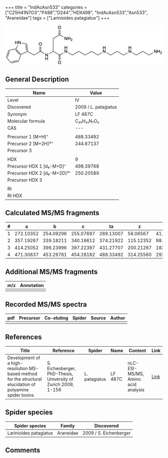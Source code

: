 +++
title = "IndAcAsn533"
categories = ["C25H41N7O3","P488","D244","HDX498",
"IndAcAsn533","Asn533",
"Araneidae"]
tags = ["Larinioides patagiatus"]
+++

![](/img/IndAcAsn533.png)

## General Description

| Name                        | Value                |
|-----------------------------|----------------------|
| Level                       | IV                   |
| Discovered                  | 2009 / L. patagiatus |
| Synonym                     | LF 487C              |
| Molecular formula           | C₂₅H₄₁N₇O₃           |
| CAS                         | ---                  |
|                             |                      |
| Precursor 1 [M+H]⁺          | 488.33492            |
| Precursor 2 [M+2H]²⁺        | 244.67137            |
| Precursor 3                 |                      |
|                             |                      |
| HDX                         | 9                    |
| Precursor HDX 1 [d₉-M+D]⁺   | 498.39768            |
| Precursor HDX 2 [d₉-M+2D]²⁺ | 250.20589            |
| Precursor HDX 3             |                      |
|                             |                      |
| Rt                          |                      |
| Rt HDX                      |                      |

## Calculated MS/MS fragments

| # | a         | b         | c         | ta        | z         | y         | tz        |
|---|-----------|-----------|-----------|-----------|-----------|-----------|-----------|
| 1 | 272.10352 | 254.09296 | 255.07697 | 289.13007 | 58.06567  | 41.03912  | 75.09222  |
| 2 | 357.19267 | 339.18211 | 340.16612 | 374.21922 | 115.12352 | 98.09697  | 132.15007 |
| 3 | 414.25052 | 396.23996 | 397.22397 | 431.27707 | 200.21267 | 183.18612 | 217.23922 |
| 4 | 471.30837 | 453.29781 | 454.28182 | 488.33492 | 314.25560 | 297.22905 | 331.28215 |

## Additional MS/MS fragments

| m/z       | Annotation |
|-----------|------------|
|           |            |

## Recorded MS/MS spectra

| pdf | Precursor | Co-eluting | Spider | Source | Author |
|-----|-----------|------------|--------|--------|--------|
|     |           |            |        |        |        |

## References

| Title                                                                                                      | Reference                                                     | Spider        | Name    | Content                            | Link                                                               |
|------------------------------------------------------------------------------------------------------------|---------------------------------------------------------------|---------------|---------|------------------------------------|--------------------------------------------------------------------|
| Development of a high-resolution MS-based method for the structural elucidation of polyamine spider toxins | S. Eichenberger, PhD-Thesis, University of Zurich 2009, 1-156 | L. patagiatus | LF 487C | nLC-ESI-MS/MS, Amino acid analysis | [Link](https://www.zora.uzh.ch/id/eprint/12787/1/Eichenberger.pdf) |

## Spider species

| Spider species         | Family    | Discovered             |
|------------------------|-----------|------------------------|
| Larinioides patagiatus | Araneidae | 2009 / S. Eichenberger |

## Comments